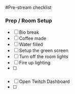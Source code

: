 #Pre-stream checklist

### Prep / Room Setup

- [ ] Bio break
- [ ] Coffee made
- [ ] Water filled
- [ ] Setup the green screen
- [ ] Turn off the room lights
- [ ] Fire up lighting
- [ ] 


### 

- [ ] Open Twitch Dashboard
- [ ] 